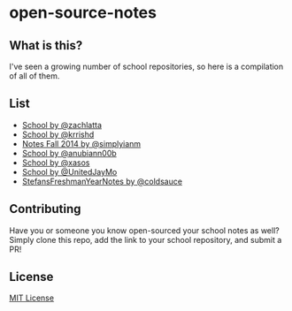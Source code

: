 open-source-notes
=================

## What is this?
I've seen a growing number of school repositories, so here is a compilation of all of them.

## List
* [School by @zachlatta](https://github.com/zachlatta/school)
* [School by @krrishd](https://github.com/krrishd/school)
* [Notes Fall 2014 by @simplyianm](https://github.com/simplyianm/notes-fall-2014)
* [School by @anubiann00b](https://github.com/anubiann00b/school)
* [School by @xasos](https://github.com/xasos/school)
* [School by @UnitedJayMo](https://github.com/UnitedJayMo/School)
* [StefansFreshmanYearNotes by @coldsauce](https://github.com/ColdSauce/StefansFreshmanYearNotes)

## Contributing

Have you or someone you know open-sourced your school notes as well? Simply clone this repo, add the link to your school repository, and submit a PR!

## License
[MIT License](LICENSE)
